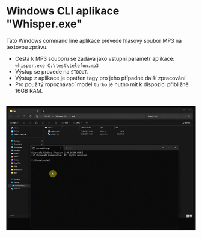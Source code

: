 # Windows CLI aplikace "Whisper.exe"
Tato Windows command line aplikace převede hlasový soubor MP3 na textovou zprávu.
- Cesta k MP3 souboru se zadává jako vstupní parametr aplikace: <code>whisper.exe C:\test\telefon.mp3</code>
- Výstup se provede na <code>STDOUT</code>.
- Výstup z aplikace je opatřen tagy pro jeho případné další zpracování.
- Pro použitý ropoznávací model <code>turbo</code> je nutno mít k dispozici přibližně 16GB RAM.
<br>
<img src="./assets/whisper.gif" alt="CLI aplikace whisper.exe"/>
